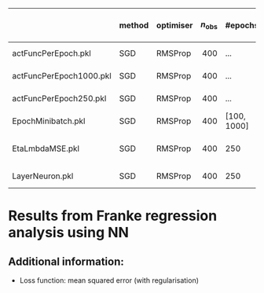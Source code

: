 |                         | method   | optimiser   |   $n_\mathrm{obs}$ | #epochs           | $m$           | $\eta$                  | $\lambda$               | $L-1$        | $N_l$         | $g$     |   train time (s) |   $\gamma$ | $\varrho_1$, $\varrho_2$   |   $\theta_0$ | note   |
|:------------------------|:---------|:------------|-------------------:|:------------------|:--------------|:------------------------|:------------------------|:-------------|:--------------|:--------|-----------------:|-----------:|:---------------------------|-------------:|:-------|
| actFuncPerEpoch.pkl     | SGD      | RMSProp     |                400 | ...               | 5             | 0.01                    | 1e-05                   | 3            | 40            | ...     |              nan |        nan | (0.9, 0.999)               |          nan |        |
| actFuncPerEpoch1000.pkl | SGD      | RMSProp     |                400 | ...               | 3             | 0.1                     | 0.0001                  | 1            | 30            | ...     |              nan |        nan | (0.9, 0.999)               |          nan |        |
| actFuncPerEpoch250.pkl  | SGD      | RMSProp     |                400 | ...               | 3             | 0.1                     | 0.0001                  | 1            | 30            | ...     |              nan |        nan | (0.9, 0.999)               |          nan |        |
| EpochMinibatch.pkl      | SGD      | RMSProp     |                400 | $[{100}, {1000}]$ | $[{1}, {10}]$ | 0.1                     | 0.0001                  | 1            | 30            | sigmoid |              nan |        nan | (0.9, 0.999)               |          nan |        |
| EtaLmbdaMSE.pkl         | SGD      | RMSProp     |                400 | 250               | 3             | $[$10^{-9}$, $10^{0}$]$ | $[$10^{-9}$, $10^{0}$]$ | 3            | (15, 10, 5)   | sigmoid |              nan |        nan | (0.9, 0.999)               |          nan |        |
| LayerNeuron.pkl         | SGD      | RMSProp     |                400 | 250               | 3             | 0.1                     | 0.0001                  | $[{0}, {9}]$ | $[{5}, {50}]$ | sigmoid |              nan |        nan | (0.9, 0.999)               |          nan |        |


# Results from Franke regression analysis using NN


## Additional information:

* Loss function: mean squared error (with regularisation)

